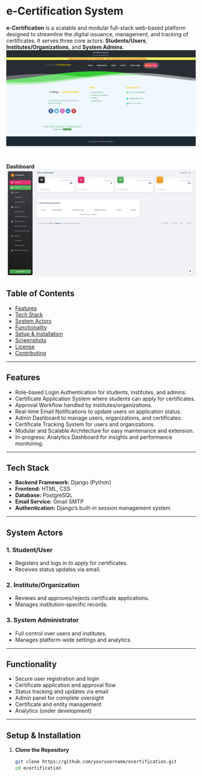 # e-Certification System

**e-Certification** is a scalable and modular full-stack web-based platform designed to streamline the digital issuance, management, and tracking of certificates. It serves three core actors: **Students/Users**, **Institutes/Organizations**, and **System Admins**.
![eCertification Home Page](https://github.com/ishwartalokar/ecertification/blob/main/mywebsite/Screenshot%20from%202025-05-21%2007-44-06.png)

**Dashboard**
![eCertification Dashboard](https://github.com/ishwartalokar/ecertification/blob/main/mywebsite/Screenshot%20from%202025-05-21%2007-37-57.png)


## Table of Contents

- [Features](#features)  
- [Tech Stack](#tech-stack)  
- [System Actors](#system-actors)  
- [Functionality](#functionality)  
- [Setup & Installation](#setup--installation)  
- [Screenshots](#screenshots)  
- [License](#license)  
- [Contributing](#contributing)  

---

## Features

- Role-based Login Authentication for students, institutes, and admins.
- Certificate Application System where students can apply for certificates.
- Approval Workflow handled by institutes/organizations.
- Real-time Email Notifications to update users on application status.
- Admin Dashboard to manage users, organizations, and certificates.
- Certificate Tracking System for users and organizations.
- Modular and Scalable Architecture for easy maintenance and extension.
- In-progress: Analytics Dashboard for insights and performance monitoring.

---

## Tech Stack

- **Backend Framework:** Django (Python)
- **Frontend:** HTML, CSS
- **Database:** PostgreSQL
- **Email Service:** Gmail SMTP
- **Authentication:** Django’s built-in session management system

---

## System Actors

### 1. Student/User
- Registers and logs in to apply for certificates.
- Receives status updates via email.

### 2. Institute/Organization
- Reviews and approves/rejects certificate applications.
- Manages institution-specific records.

### 3. System Administrator
- Full control over users and institutes.
- Manages platform-wide settings and analytics.

---

## Functionality

- Secure user registration and login  
- Certificate application and approval flow  
- Status tracking and updates via email  
- Admin panel for complete oversight  
- Certificate and entity management  
- Analytics (under development)

---

## Setup & Installation

1. **Clone the Repository**
   ```bash
   git clone https://github.com/yourusername/ecertification.git
   cd ecertification
